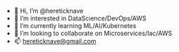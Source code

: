 - 👋 Hi, I’m @hereticknave
- 👀 I’m interested in DataScience/DevOps/AWS
- 🌱 I’m currently learning ML/AI/Kubernetes
- 💞️ I’m looking to collaborate on Microservices/Iac/AWS
- 📫 hereticknave@gmail.com

<!---
hereticknave/hereticknave is a ✨ special ✨ repository because its `README.md` (this file) appears on your GitHub profile.
You can click the Preview link to take a look at your changes.
--->
